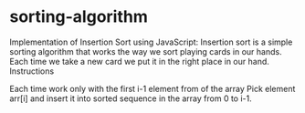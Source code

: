 # sorting-algorithm
Implementation of Insertion Sort using JavaScript:
Insertion sort is a simple sorting algorithm that works the way we sort playing cards in our hands. Each time we take a new card we put it in the right place in our hand.
Instructions

Each time work only with the first i-1 element from of the array
Pick element arr[i] and insert it into sorted sequence in the array from 0 to i-1.
